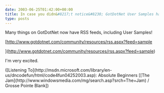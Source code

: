 ```yaml
---
date: 2003-06-25T01:42:00+00:00
title: In case you didn&#8217;t notice&#8230; GotDotNet User Samples has RSS!!
type: posts
---
```

Many things on GotDotNet now have RSS feeds, including User Samples!

[http://www.gotdotnet.com/community/resources/rss.aspx?feed=sample

](http://www.gotdotnet.com/community/resources/rss.aspx?feed=sample)

I'm very excited.

<div class="media">
  ([Listening To](http://msdn.microsoft.com/library/en-us/dncodefun/html/code4fun04252003.asp): Absolute Beginners [[The Jam](http://www.windowsmedia.com/mg/search.asp?srch=The+Jam) / Grosse Pointe Blank])
</div>
